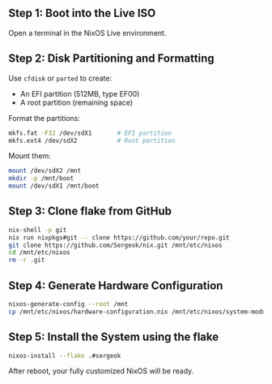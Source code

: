 ## Step 1: Boot into the Live ISO

Open a terminal in the NixOS Live environment.

## Step 2: Disk Partitioning and Formatting

Use `cfdisk` or `parted` to create:

- An EFI partition (512MB, type EF00)
- A root partition (remaining space)

Format the partitions:

```sh
mkfs.fat -F32 /dev/sdX1       # EFI partition
mkfs.ext4 /dev/sdX2           # Root partition
```

Mount them:

```sh
mount /dev/sdX2 /mnt
mkdir -p /mnt/boot
mount /dev/sdX1 /mnt/boot
```

## Step 3: Clone flake from GitHub

```sh
nix-shell -p git
nix run nixpkgs#git -- clone https://github.com/your/repo.git
git clone https://github.com/Sergeok/nix.git /mnt/etc/nixos
cd /mnt/etc/nixos
rm -r .git
```

## Step 4: Generate Hardware Configuration

```sh
nixos-generate-config --root /mnt
cp /mnt/etc/nixos/hardware-configuration.nix /mnt/etc/nixos/system-modules/hardware-laptop.nix
```

## Step 5: Install the System using the flake

```sh
nixos-install --flake .#sergeok
```

After reboot, your fully customized NixOS will be ready.